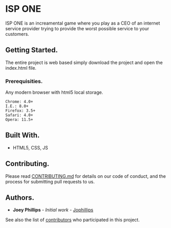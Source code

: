 # ISP ONE

ISP ONE is an increamental game where you play as a CEO of an internet service provider trying to provide the worst possible service to your customers. 

## Getting Started.

The entire project is web based simply download the project and open the index.html file. 

### Prerequisities.

Any modern browser with html5 local storage.

```
Chrome: 4.0+
I.E.: 8.0+
Firefox: 3.5+
Safari: 4.0+
Opera: 11.5+
```

## Built With.

* HTML5, CSS, JS

## Contributing.

Please read [CONTRIBUTING.md](CONTRIBUTING.md) for details on our code of conduct, and the process for submitting pull requests to us.

## Authors.

* **Joey Phillips** - *Initial work* - [Jophillips](https://github.com/Jophillips)

See also the list of [contributors](https://github.com/your/project/contributors) who participated in this project.

